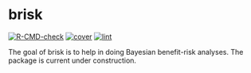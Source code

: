 
<!-- README.md is generated from README.Rmd. Please edit that file -->

# brisk

<!-- badges: start -->

[![R-CMD-check](https://github.com/rich-payne/brisk/actions/workflows/R-CMD-check.yaml/badge.svg)](https://github.com/rich-payne/brisk/actions/workflows/R-CMD-check.yaml)
[![cover](https://github.com/rich-payne/brisk/actions/workflows/cover.yaml/badge.svg)](https://github.com/rich-payne/brisk/actions/workflows/cover.yaml)
[![lint](https://github.com/rich-payne/brisk/actions/workflows/lint.yaml/badge.svg)](https://github.com/rich-payne/brisk/actions/workflows/lint.yaml)
<!-- badges: end -->

The goal of brisk is to help in doing Bayesian benefit-risk analyses.
The package is current under construction.
